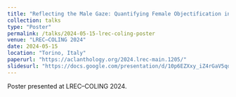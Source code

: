 ```yaml
---
title: "Reflecting the Male Gaze: Quantifying Female Objectification in 19th and 20th Century Novels"
collection: talks
type: "Poster"
permalink: /talks/2024-05-15-lrec-coling-poster
venue: "LREC–COLING 2024"
date: 2024-05-15
location: "Torino, Italy"
paperurl: "https://aclanthology.org/2024.lrec-main.1205/"
slidesurl: "https://docs.google.com/presentation/d/10p6EZXxy_iZ4rGaV5qdmfcA3_WfwGem1oXsEsJzL2Ko/edit?usp=sharing"
---
```


Poster presented at LREC–COLING 2024.


